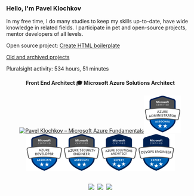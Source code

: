 ### Hello, I'm Pavel Klochkov
<p>In my free time, I do many studies to keep my skills up-to-date, have wide knowledge in related fields. I participate in pet and open-source projects, mentor developers of all levels.</p><p>Open source project: <a href="https://create-html-boilerplate.dev/" target="_blank" rel="noopener norefferer" title="Create HTML boilerplate">Create HTML boilerplate</a></p><p><a href="https://github.com/ckomop0x-archived-projects" target="_blank" rel="noopener norefferer" title="Old and archived projects">Old and archived projects</a></p>
<p>Pluralsight activity: 534 hours, 51 minutes<p>
<div align="center"><h4>Front End Architect 🎓 Microsoft Azure Solutions Architect</h4><div><a href="https://www.credly.com/badges/d06c47d3-ee53-4647-b26e-09f88d098692/public_url" target="_blank" rel="noopener noreferrer"><img src="https://images.credly.com/size/600x600/images/be8fcaeb-c769-4858-b567-ffaaa73ce8cf/image.png" height="100" alt="Pavel Klochkov – Microsoft Azure Fundamentals"/></a><a href="https://www.credly.com/badges/208878c5-e29f-4468-861e-318e9be4d3d9/public_url" target="_blank" rel="noopener noreferrer"><img src="https://raw.githubusercontent.com/ckomop0x/ckomop0x/master/azure-administrator-associate-600x600.png" height="100" alt="Pavel Klochkov – Microsoft Azure Administrator"/></a><a href="https://www.credly.com/badges/c2299b7d-48f7-40df-98da-a6b602146048/public_url" target="_blank" rel="noopener noreferrer"><img src="https://raw.githubusercontent.com/ckomop0x/ckomop0x/master/azure-developer-associate-600x600.png" height="100"  alt="Pavel Klochkov – Microsoft Azure Developer"/></a><a href="https://www.credly.com/badges/b0f1dd43-db5c-41a8-a34a-93c45c56725f/public_url" target="_blank" rel="noopener noreferrer"><img src="https://raw.githubusercontent.com/ckomop0x/ckomop0x/master/azure-security-engineer-associate-600x600.png" height="100"  alt="Pavel Klochkov – Microsoft Azure Security Engineer"/></a><a href="https://www.credly.com/badges/8ae6bd71-d817-40d0-8e84-3919221728ec" target="_blank" rel="noopener noreferrer"><img src="https://raw.githubusercontent.com/ckomop0x/ckomop0x/master/azure-solutions-architect-expert-600x600.png" height="100"  alt="Pavel Klochkov – Microsoft Azure Solutions Architect"/></a><a href="https://www.credly.com/badges/51dae55f-9180-48a1-a262-bb65016cbda7" target="_blank" rel="noopener noreferrer"><img src="https://raw.githubusercontent.com/ckomop0x/ckomop0x/master/azure-devops-engineer-expert-600x600.png" height="100"  alt="Pavel Klochkov – Microsoft Azure DevOps Engineer Expert"/></a></div></div><br><p align="center"><a href="https://www.linkedin.com/in/ckomop0x/"><img height="30" src="https://raw.githubusercontent.com/tinakuzmenko/tinakuzmenko/master/001-linkedin.svg"></a>&nbsp;&nbsp;<a href="https://www.instagram.com/ckomop0x/"><img height="30" src="https://raw.githubusercontent.com/tinakuzmenko/tinakuzmenko/master/002-instagram.svg"></a>&nbsp;&nbsp;<a href="https://www.codewars.com/users/ckomop0x/"><img height="30" src="https://www.codewars.com/users/ckomop0x/badges/micro"></a></p>